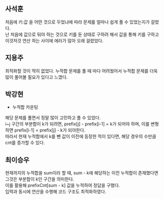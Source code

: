 ## 사석훈
처음에 키:값 을 어떤 것으로 두었냐에 따라 문제를 얼마나 쉽게 풀 수 있었는지가 갈렸다.   
난 처음에 값으로 둬야 하는 것으로 키를 둔 상태로 구하려 해서 값을 통해 키를 구하고 이것저것 연산 하는 사이에 에러가 많아 오래 걸렸었다.

## 지용주
최적화할 것이 딱히 없었다. 누적합 문제를 풀 때 마다 어려웠어서 누적합 문제를 더욱 많이 풀어볼 필요가 있다고 느꼈다.

## 박강현
- 누적합 카운팅
   
해당 문제를 풀면서 정말 많이 고민하고 풀 수 있었다. <br>
i~j 구간의 부분합이 k가 되려면, prefix[j] - prefix[i-1] = k가 되어야 하며, 이를 변형하면 prefix[i-1] = prefix[j] - k가 되야한다. <br>
따라서 현재 누적합에서 k를 뺀 값이 이전에 등장한 적이 있다면, 해당 경우의 수만큼 cnt를 증가할 수 있다.

## 최이승우
현재까지의 누적합을 sum이라 할 때, sum - k에 해당하는 이전 누적합이 존재했다면 그것은 부분합이 k인 구간을 의미한다.   
이를 활용해 prefixCnt[sum - k] 값을 누적하여 정답을 구했다.   
입력과 동시에 연산을 수행해 코드 구조도 최적화하였다.   
